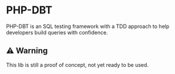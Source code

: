 # PHP-DBT

PHP-DBT is an SQL testing framework with a TDD approach to help developers build queries with confidence.

## ⚠ Warning

This lib is still a proof of concept, not yet ready to be used.

